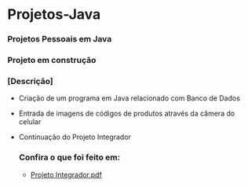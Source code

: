 # Projetos-Java

### Projetos Pessoais em Java


### Projeto em construção
### [Descrição]

* Criação de um programa em Java relacionado com Banco de Dados
* Entrada de imagens de códigos de produtos através da câmera do celular
* Continuação do Projeto Integrador

  ### Confira o que foi feito em:
  * [Projeto Integrador.pdf](https://github.com/Jullyene/Projetos-Java/files/15419875/Projeto.Integrador.pdf)
